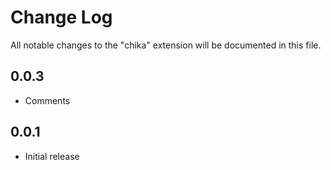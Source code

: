 # Change Log

All notable changes to the "chika" extension will be documented in this file.

## 0.0.3

- Comments

## 0.0.1

- Initial release